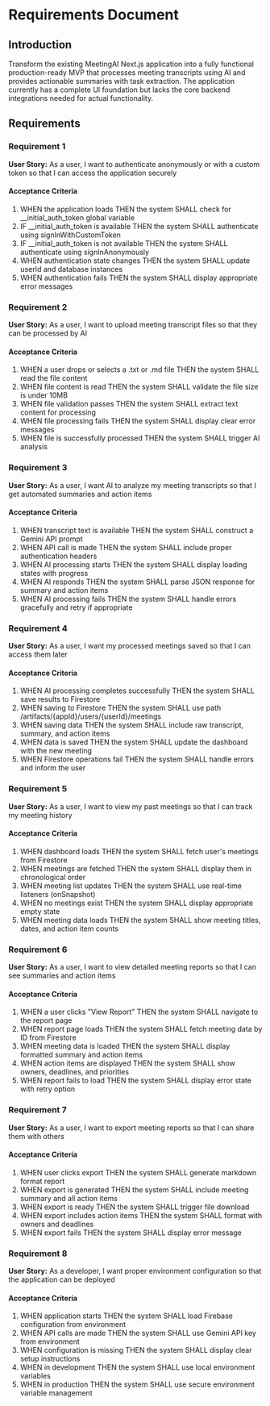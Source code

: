 # Requirements Document

## Introduction

Transform the existing MeetingAI Next.js application into a fully functional production-ready MVP that processes meeting transcripts using AI and provides actionable summaries with task extraction. The application currently has a complete UI foundation but lacks the core backend integrations needed for actual functionality.

## Requirements

### Requirement 1

**User Story:** As a user, I want to authenticate anonymously or with a custom token so that I can access the application securely

#### Acceptance Criteria

1. WHEN the application loads THEN the system SHALL check for __initial_auth_token global variable
2. IF __initial_auth_token is available THEN the system SHALL authenticate using signInWithCustomToken
3. IF __initial_auth_token is not available THEN the system SHALL authenticate using signInAnonymously
4. WHEN authentication state changes THEN the system SHALL update userId and database instances
5. WHEN authentication fails THEN the system SHALL display appropriate error messages

### Requirement 2

**User Story:** As a user, I want to upload meeting transcript files so that they can be processed by AI

#### Acceptance Criteria

1. WHEN a user drops or selects a .txt or .md file THEN the system SHALL read the file content
2. WHEN file content is read THEN the system SHALL validate the file size is under 10MB
3. WHEN file validation passes THEN the system SHALL extract text content for processing
4. WHEN file processing fails THEN the system SHALL display clear error messages
5. WHEN file is successfully processed THEN the system SHALL trigger AI analysis

### Requirement 3

**User Story:** As a user, I want AI to analyze my meeting transcripts so that I get automated summaries and action items

#### Acceptance Criteria

1. WHEN transcript text is available THEN the system SHALL construct a Gemini API prompt
2. WHEN API call is made THEN the system SHALL include proper authentication headers
3. WHEN AI processing starts THEN the system SHALL display loading states with progress
4. WHEN AI responds THEN the system SHALL parse JSON response for summary and action items
5. WHEN AI processing fails THEN the system SHALL handle errors gracefully and retry if appropriate

### Requirement 4

**User Story:** As a user, I want my processed meetings saved so that I can access them later

#### Acceptance Criteria

1. WHEN AI processing completes successfully THEN the system SHALL save results to Firestore
2. WHEN saving to Firestore THEN the system SHALL use path /artifacts/{appId}/users/{userId}/meetings
3. WHEN saving data THEN the system SHALL include raw transcript, summary, and action items
4. WHEN data is saved THEN the system SHALL update the dashboard with the new meeting
5. WHEN Firestore operations fail THEN the system SHALL handle errors and inform the user

### Requirement 5

**User Story:** As a user, I want to view my past meetings so that I can track my meeting history

#### Acceptance Criteria

1. WHEN dashboard loads THEN the system SHALL fetch user's meetings from Firestore
2. WHEN meetings are fetched THEN the system SHALL display them in chronological order
3. WHEN meeting list updates THEN the system SHALL use real-time listeners (onSnapshot)
4. WHEN no meetings exist THEN the system SHALL display appropriate empty state
5. WHEN meeting data loads THEN the system SHALL show meeting titles, dates, and action item counts

### Requirement 6

**User Story:** As a user, I want to view detailed meeting reports so that I can see summaries and action items

#### Acceptance Criteria

1. WHEN a user clicks "View Report" THEN the system SHALL navigate to the report page
2. WHEN report page loads THEN the system SHALL fetch meeting data by ID from Firestore
3. WHEN meeting data is loaded THEN the system SHALL display formatted summary and action items
4. WHEN action items are displayed THEN the system SHALL show owners, deadlines, and priorities
5. WHEN report fails to load THEN the system SHALL display error state with retry option

### Requirement 7

**User Story:** As a user, I want to export meeting reports so that I can share them with others

#### Acceptance Criteria

1. WHEN user clicks export THEN the system SHALL generate markdown format report
2. WHEN export is generated THEN the system SHALL include meeting summary and all action items
3. WHEN export is ready THEN the system SHALL trigger file download
4. WHEN export includes action items THEN the system SHALL format with owners and deadlines
5. WHEN export fails THEN the system SHALL display error message

### Requirement 8

**User Story:** As a developer, I want proper environment configuration so that the application can be deployed

#### Acceptance Criteria

1. WHEN application starts THEN the system SHALL load Firebase configuration from environment
2. WHEN API calls are made THEN the system SHALL use Gemini API key from environment
3. WHEN configuration is missing THEN the system SHALL display clear setup instructions
4. WHEN in development THEN the system SHALL use local environment variables
5. WHEN in production THEN the system SHALL use secure environment variable management